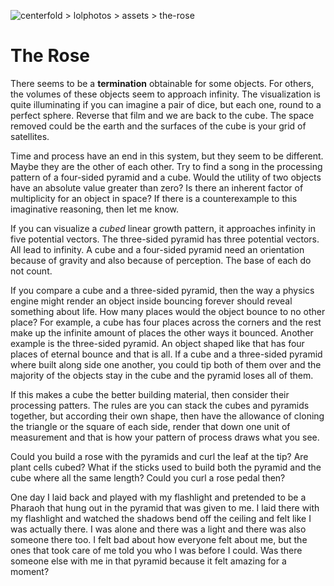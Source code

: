 ![centerfold > lolphotos > assets > the-rose](../centerfold/lol-photos/assets/the-rose.jpg)

# The Rose

There seems to be a **termination** obtainable for some objects. For others, the volumes of these objects seem to approach infinity. The visualization is quite illuminating if you can imagine a pair of dice, but each one, round to a perfect sphere. Reverse that film and we are back to the cube. The space removed could be the earth and the surfaces of the cube is your grid of satellites.

Time and process have an end in this system, but they seem to be different. Maybe they are the other of each other. Try to find a song in the processing pattern of a four-sided pyramid and a cube. Would the utility of two objects have an absolute value greater than zero? Is there an inherent factor of multiplicity for an object in space? If there is a counterexample to this imaginative reasoning, then let me know.

If you can visualize a _cubed_ linear growth pattern, it approaches infinity in five potential vectors. The three-sided pyramid has three potential vectors. All lead to infinity. A cube and a four-sided pyramid need an orientation because of gravity and also because of perception. The base of each do not count.

If you compare a cube and a three-sided pyramid, then the way a physics engine might render an object inside bouncing forever should reveal something about life. How many places would the object bounce to no other place? For example, a cube has four places across the corners and the rest make up the infinite amount of places the other ways it bounced. Another example is the three-sided pyramid. An object shaped like that has four places of eternal bounce and that is all. If a cube and a three-sided pyramid where built along side one another, you could tip both of them over and the majority of the objects stay in the cube and the pyramid loses all of them.

If this makes a cube the better building material, then consider their processing patters. The rules are you can stack the cubes and pyramids together, but according their own shape, then have the allowance of cloning the triangle or the square of each side, render that down one unit of measurement and that is how your pattern of process draws what you see.

Could you build a rose with the pyramids and curl the leaf at the tip? Are plant cells cubed? What if the sticks used to build both the pyramid and the cube where all the same length? Could you curl a rose pedal then?

One day I laid back and played with my flashlight and pretended to be a Pharaoh that hung out in the pyramid that was given to me. I laid there with my flashlight and watched the shadows bend off the ceiling and felt like I was actually there. I was alone and there was a light and there was also someone there too. I felt bad about how everyone felt about me, but the ones that took care of me told you who I was before I could. Was there someone else with me in that pyramid because it felt amazing for a moment? 
